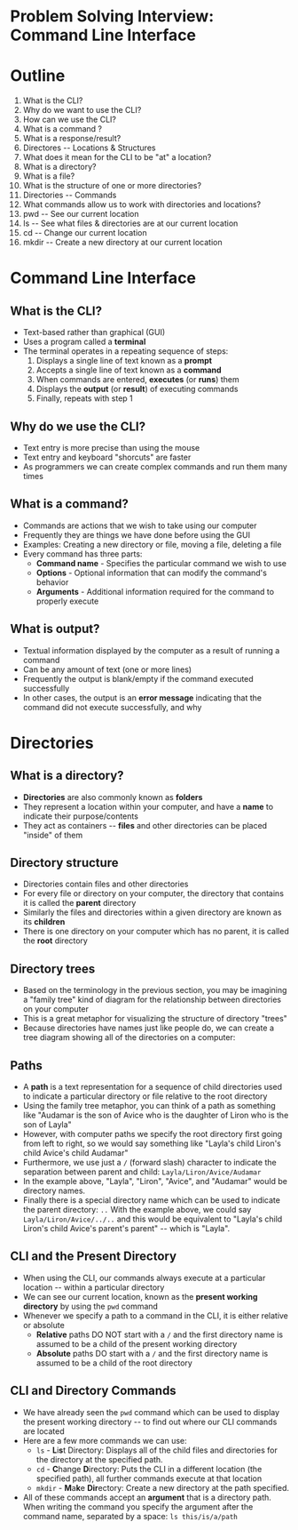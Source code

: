 # Problem Solving Interview: Command Line Interface

# Outline
1. What is the CLI?
  1. Why do we want to use the CLI?
  1. How can we use the CLI?
  1. What is a command ?
  1. What is a response/result?
1. Directores -- Locations & Structures
  1. What does it mean for the CLI to be "at" a location?
  1. What is a directory?
  1. What is a file?
  1. What is the structure of one or more directories?
1. Directories -- Commands
  1. What commands allow us to work with directories and locations?
  1. pwd -- See our current location
  1. ls -- See what files & directories are at our current location
  1. cd -- Change our current location
  1. mkdir -- Create a new directory at our current location

# Command Line Interface
## What is the CLI?
  * Text-based rather than graphical (GUI)
  * Uses a program called a **terminal**
  * The terminal operates in a repeating sequence of steps:
    1. Displays a single line of text known as a **prompt**
    1. Accepts a single line of text known as a **command**
    1. When commands are entered, **executes** (or **runs**) them
    1. Displays the **output** (or **result**) of executing commands
    1. Finally, repeats with step 1

## Why do we use the CLI?
  * Text entry is more precise than using the mouse
  * Text entry and keyboard "shorcuts" are faster
  * As programmers we can create complex commands and run them many times

## What is a command?
  * Commands are actions that we wish to take using our computer
  * Frequently they are things we have done before using the GUI
  * Examples: Creating a new directory or file, moving a file, deleting a file
  * Every command has three parts:
    * **Command name** - Specifies the particular command we wish to use
    * **Options** - Optional information that can modify the command's behavior
    * **Arguments** - Additional information required for the command to properly execute

## What is output?
  * Textual information displayed by the computer as a result of running a command
  * Can be any amount of text (one or more lines)
  * Frequently the output is blank/empty if the command executed successfully
  * In other cases, the output is an **error message** indicating that the command did not execute successfully, and why

# Directories
## What is a directory?
  * **Directories** are also commonly known as **folders**
  * They represent a location within your computer, and have a **name** to indicate their purpose/contents
  * They act as containers -- **files** and other directories can be placed "inside" of them

## Directory structure
  * Directories contain files and other directories
  * For every file or directory on your computer, the directory that contains it is called the **parent** directory
  * Similarly the files and directories within a given directory are known as its **children**
  * There is one directory on your computer which has no parent, it is called the **root** directory

## Directory trees
  * Based on the terminology in the previous section, you may be imagining a "family tree" kind of diagram for the relationship between directories on your computer
  * This is a great metaphor for visualizing the structure of directory "trees"
  * Because directories have names just like people do, we can create a tree diagram showing all of the directories on a computer:

## Paths
  * A **path** is a text representation for a sequence of child directories used to indicate a particular directory or file relative to the root directory
  * Using the family tree metaphor, you can think of a path as something like "Audamar is the son of Avice who is the daughter of Liron who is the son of Layla"
  * However, with computer paths we specify the root directory first going from left to right, so we would say something like "Layla's child Liron's child Avice's child Audamar"
  * Furthermore, we use just a `/` (forward slash) character to indicate the separation between parent and child: `Layla/Liron/Avice/Audamar`
  * In the example above, "Layla", "Liron", "Avice", and "Audamar" would be directory names.
  * Finally there is a special directory name which can be used to indicate the parent directory: `..` With the example above, we could say `Layla/Liron/Avice/../..` and this would be equivalent to "Layla's child Liron's child Avice's parent's parent" -- which is "Layla".

## CLI and the Present Directory
  * When using the CLI, our commands always execute at a particular location -- within a particular directory
  * We can see our current location, known as the **present working directory** by using the `pwd` command
  * Whenever we specify a path to a command in the CLI, it is either relative or absolute
    * **Relative** paths DO NOT start with a `/` and the first directory name is assumed to be a child of the present working directory
    * **Absolute** paths DO start with a `/` and the first directory name is assumed to be a child of the root directory

## CLI and Directory Commands
  * We have already seen the `pwd` command which can be used to display the present working directory -- to find out where our CLI commands are located
  * Here are a few more commands we can use:
    * `ls` - <b>L</b>i<b>s</b>t Directory: Displays all of the child files and directories for the directory at the specified path.
    * `cd` - <b>C</b>hange <b>D</b>irectory: Puts the CLI in a different location (the specified path), all further commands execute at that location
    * `mkdir` - <b>M</b>a<b>k</b>e <b>Dir</b>ectory: Create a new directory at the path specified.
  * All of these commands accept an **argument** that is a directory path. When writing the command you specify the argument after the command name, separated by a space: `ls this/is/a/path`
